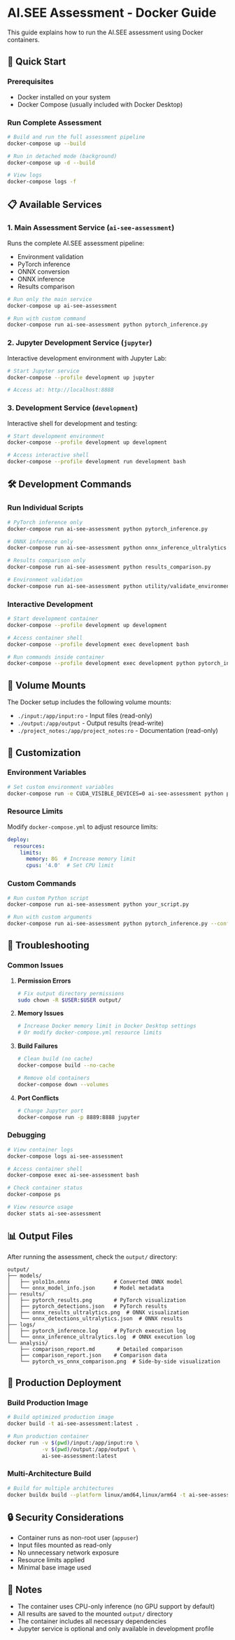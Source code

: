 # AI.SEE Assessment - Docker Guide

This guide explains how to run the AI.SEE assessment using Docker containers.

## 🐳 Quick Start

### Prerequisites
- Docker installed on your system
- Docker Compose (usually included with Docker Desktop)

### Run Complete Assessment
```bash
# Build and run the full assessment pipeline
docker-compose up --build

# Run in detached mode (background)
docker-compose up -d --build

# View logs
docker-compose logs -f
```

## 📋 Available Services

### 1. Main Assessment Service (`ai-see-assessment`)
Runs the complete AI.SEE assessment pipeline:
- Environment validation
- PyTorch inference
- ONNX conversion
- ONNX inference  
- Results comparison

```bash
# Run only the main service
docker-compose up ai-see-assessment

# Run with custom command
docker-compose run ai-see-assessment python pytorch_inference.py
```

### 2. Jupyter Development Service (`jupyter`)
Interactive development environment with Jupyter Lab:

```bash
# Start Jupyter service
docker-compose --profile development up jupyter

# Access at: http://localhost:8888
```

### 3. Development Service (`development`)
Interactive shell for development and testing:

```bash
# Start development environment
docker-compose --profile development up development

# Access interactive shell
docker-compose --profile development run development bash
```

## 🛠️ Development Commands

### Run Individual Scripts
```bash
# PyTorch inference only
docker-compose run ai-see-assessment python pytorch_inference.py

# ONNX inference only
docker-compose run ai-see-assessment python onnx_inference_ultralytics.py

# Results comparison only
docker-compose run ai-see-assessment python results_comparison.py

# Environment validation
docker-compose run ai-see-assessment python utility/validate_environment.py
```

### Interactive Development
```bash
# Start development container
docker-compose --profile development up development

# Access container shell
docker-compose --profile development exec development bash

# Run commands inside container
docker-compose --profile development exec development python pytorch_inference.py
```

## 📁 Volume Mounts

The Docker setup includes the following volume mounts:

- `./input:/app/input:ro` - Input files (read-only)
- `./output:/app/output` - Output results (read-write)
- `./project_notes:/app/project_notes:ro` - Documentation (read-only)

## 🔧 Customization

### Environment Variables
```bash
# Set custom environment variables
docker-compose run -e CUDA_VISIBLE_DEVICES=0 ai-see-assessment python pytorch_inference.py
```

### Resource Limits
Modify `docker-compose.yml` to adjust resource limits:
```yaml
deploy:
  resources:
    limits:
      memory: 8G  # Increase memory limit
      cpus: '4.0'  # Set CPU limit
```

### Custom Commands
```bash
# Run custom Python script
docker-compose run ai-see-assessment python your_script.py

# Run with custom arguments
docker-compose run ai-see-assessment python pytorch_inference.py --conf 0.3
```

## 🐛 Troubleshooting

### Common Issues

1. **Permission Errors**
   ```bash
   # Fix output directory permissions
   sudo chown -R $USER:$USER output/
   ```

2. **Memory Issues**
   ```bash
   # Increase Docker memory limit in Docker Desktop settings
   # Or modify docker-compose.yml resource limits
   ```

3. **Build Failures**
   ```bash
   # Clean build (no cache)
   docker-compose build --no-cache
   
   # Remove old containers
   docker-compose down --volumes
   ```

4. **Port Conflicts**
   ```bash
   # Change Jupyter port
   docker-compose run -p 8889:8888 jupyter
   ```

### Debugging

```bash
# View container logs
docker-compose logs ai-see-assessment

# Access container shell
docker-compose exec ai-see-assessment bash

# Check container status
docker-compose ps

# View resource usage
docker stats ai-see-assessment
```

## 📊 Output Files

After running the assessment, check the `output/` directory:

```
output/
├── models/
│   ├── yolo11n.onnx              # Converted ONNX model
│   └── onnx_model_info.json      # Model metadata
├── results/
│   ├── pytorch_results.png       # PyTorch visualization
│   ├── pytorch_detections.json   # PyTorch results
│   ├── onnx_results_ultralytics.png  # ONNX visualization
│   └── onnx_detections_ultralytics.json  # ONNX results
├── logs/
│   ├── pytorch_inference.log     # PyTorch execution log
│   └── onnx_inference_ultralytics.log  # ONNX execution log
└── analysis/
    ├── comparison_report.md       # Detailed comparison
    ├── comparison_report.json    # Comparison data
    └── pytorch_vs_onnx_comparison.png  # Side-by-side visualization
```

## 🚀 Production Deployment

### Build Production Image
```bash
# Build optimized production image
docker build -t ai-see-assessment:latest .

# Run production container
docker run -v $(pwd)/input:/app/input:ro \
           -v $(pwd)/output:/app/output \
           ai-see-assessment:latest
```

### Multi-Architecture Build
```bash
# Build for multiple architectures
docker buildx build --platform linux/amd64,linux/arm64 -t ai-see-assessment:multi-arch .
```

## 🔒 Security Considerations

- Container runs as non-root user (`appuser`)
- Input files mounted as read-only
- No unnecessary network exposure
- Resource limits applied
- Minimal base image used

## 📝 Notes

- The container uses CPU-only inference (no GPU support by default)
- All results are saved to the mounted `output/` directory
- The container includes all necessary dependencies
- Jupyter service is optional and only available in development profile
